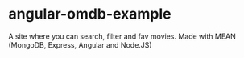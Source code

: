 # angular-omdb-example
A site where you can search, filter and fav movies. Made with MEAN (MongoDB, Express, Angular and Node.JS)
